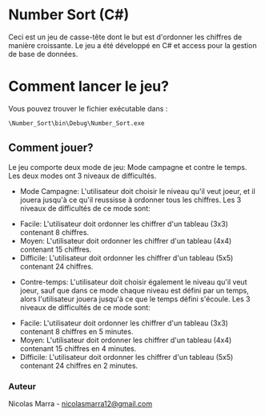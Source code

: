 # Number Sort (C#)


Ceci est un jeu de casse-tête dont le but est d'ordonner les chiffres de manière croissante.
Le jeu a été développé en C# et access pour la gestion de base de données.

# Comment lancer le jeu?

Vous pouvez trouver le fichier exécutable dans :

```
\Number_Sort\bin\Debug\Number_Sort.exe
```


## Comment jouer?

Le jeu comporte deux mode de jeu: Mode campagne et contre le temps. Les deux modes ont 3 niveaux de difficultés.

* Mode Campagne: L'utilisateur doit choisir le niveau qu'il veut joeur, et il jouera jusqu'à ce qu'il reussisse à ordonner tous les chiffres.
Les 3 niveaux de difficultés de ce mode sont: 

- Facile: L'utilisateur doit ordonner les chiffrer d'un tableau (3x3) contenant 8 chiffres.
- Moyen: L'utilisateur doit ordonner les chiffrer d'un tableau (4x4) contenant 15 chiffres.
- Difficile: L'utilisateur doit ordonner les chiffrer d'un tableau (5x5) contenant 24 chiffres. 

* Contre-temps: L'utilisateur doit choisir également le niveau qu'il veut joeur, sauf que dans ce mode chaque niveau est défini par un temps, alors l'utilisateur jouera jusqu'à ce que le temps défini s'écoule.
Les 3 niveaux de difficultés de ce mode sont: 
- Facile: L'utilisateur doit ordonner les chiffrer d'un tableau (3x3) contenant 8 chiffres en 5 minutes.
- Moyen: L'utilisateur doit ordonner les chiffrer d'un tableau (4x4) contenant 15 chiffres en 4 minutes.
- Difficile: L'utilisateur doit ordonner les chiffrer d'un tableau (5x5) contenant 24 chiffres en 2 minutes. 


### Auteur

Nicolas Marra - nicolasmarra12@gmail.com
